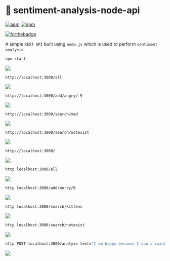 # 🌈 sentiment-analysis-node-api

[![apm](https://img.shields.io/apm/l/vim-mode.svg)](https://github.com/Kan1shka9/sentiment-analysis-node-api/blob/master/LICENSE)     [![npm](https://img.shields.io/npm/v/npm.svg)](https://www.npmjs.com/)

[![forthebadge](https://forthebadge.com/images/badges/made-with-javascript.svg)](https://nodejs.org/en/)

A simple `REST API` built using `node.js` which is used to perform `sentiment analysis`.

```sh
npm start
```

<img src="images/1.png"/>

```
http://localhost:3000/all
```

<img src="images/7.png"/>

```
http://localhost:3000/add/angry/-9
```

<img src="images/8.png"/>

```
http://localhost:3000/search/mad
```

<img src="images/9.png"/>

```
http://localhost:3000/search/notexist
```

<img src="images/10.png"/>

```
http://localhost:3000/
```

<img src="images/11.png"/>

```sh
http localhost:3000/all
```

<img src="images/2.png"/>

```sh
http localhost:3000/add/merry/8
```

<img src="images/3.png"/>

```sh
http localhost:3000/search/kittens
```

<img src="images/4.png"/>

```sh
http localhost:3000/search/notexist
```

<img src="images/5.png"/>

```sh
http POST localhost:3000/analyze text="I am happy because I saw a rainbow and some kittens"
```

<img src="images/6.png"/>
